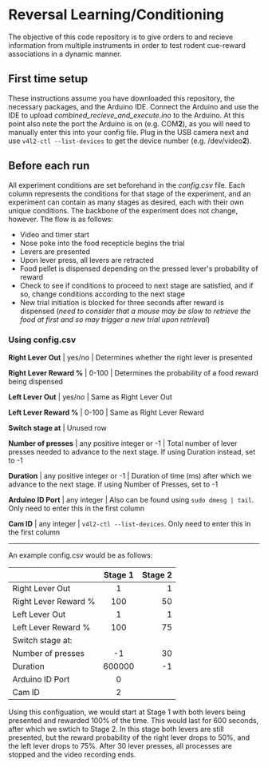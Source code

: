 # Reversal Learning/Conditioning

The objective of this code repository is to give orders to and recieve information from multiple instruments in order to test rodent cue-reward associations in a dynamic manner.

## First time setup
These instructions assume you have downloaded this repository, the necessary packages, and the Arduino IDE. 
Connect the Arduino and use the IDE to upload *combined_recieve_and_execute.ino* to the Arduino. At this point also note the port the Arduino is on (e.g. COM**2**), as you will need to manually enter this into your config file. Plug in the USB camera next and use `v4l2-ctl --list-devices` to get the device number (e.g. /dev/video**2**).

## Before each run
All experiment conditions are set beforehand in the *config.csv* file. Each column represents the conditions for that stage of the experiment, and an experiment can contain as many stages as desired, each with their own unique conditions. The backbone of the experiment does not change, however. The flow is as follows:
- Video and timer start
- Nose poke into the food recepticle begins the trial
- Levers are presented
- Upon lever press, all levers are retracted
- Food pellet is dispensed depending on the pressed lever's probability of reward
- Check to see if conditions to proceed to next stage are satisfied, and if so, change conditions according to the next stage
- New trial initiation is blocked for three seconds after reward is dispensed (*need to consider that a mouse may be slow to retrieve the food at first and so may trigger a new trial upon retrieval*)

### Using config.csv

**Right Lever Out** | yes/no | Determines whether the right lever is presented 

**Right Lever Reward %** | 0-100 | Determines the probability of a food reward being dispensed

**Left Lever Out** | yes/no | Same as Right Lever Out

**Left Lever Reward %** | 0-100 | Same as Right Lever Reward

**Switch stage at** | Unused row 

**Number of presses** | any positive integer or -1 | Total number of lever presses needed to advance to the next stage. If using Duration instead, set to -1

**Duration** | any positive integer or -1 | Duration of time (ms) after which we advance to the next stage. If using Number of Presses, set to -1

**Arduino ID Port** | any integer | Also can be found using `sudo dmesg | tail`. Only need to enter this in the first column

**Cam ID** | any integer | `v4l2-ctl --list-devices`. Only need to enter this in the first column

____________________________________________________________________________________________________________________________

An example config.csv would be as follows:

|  | Stage 1 | Stage 2 |
| :---         |     :---:      |          ---: |
| Right Lever Out  |1|1|
| Right Lever Reward % |100|50|
| Left Lever Out |1|1|
| Left Lever Reward % |100|75|
| Switch stage at: |||
| Number of presses |-1|30|
| Duration |600000|-1|
| Arduino ID Port |0||
| Cam ID |2||

Using this configuation, we would start at Stage 1 with both levers being presented and rewarded 100% of the time. This would last for 600 seconds, after which we swtich to Stage 2. In this stage both levers are still presented, but the reward probability of the right lever drops to 50%, and the left lever drops to 75%. After 30 lever presses, all processes are stopped and the video recording ends. 
